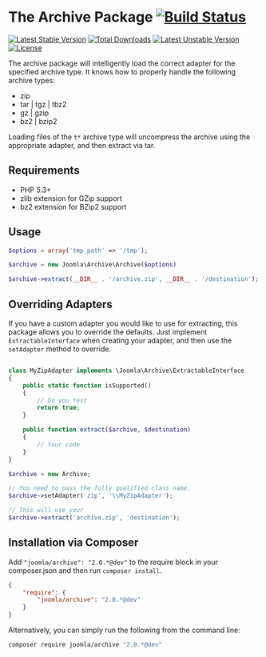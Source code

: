 # The Archive Package [![Build Status](https://travis-ci.org/joomla-framework/archive.png?branch=master)](https://travis-ci.org/joomla-framework/archive)

[![Latest Stable Version](https://poser.pugx.org/joomla/archive/v/stable)](https://packagist.org/packages/joomla/archive)
[![Total Downloads](https://poser.pugx.org/joomla/archive/downloads)](https://packagist.org/packages/joomla/archive)
[![Latest Unstable Version](https://poser.pugx.org/joomla/archive/v/unstable)](https://packagist.org/packages/joomla/archive)
[![License](https://poser.pugx.org/joomla/archive/license)](https://packagist.org/packages/joomla/archive)

The archive package will intelligently load the correct adapter for the specified archive type. It knows how to properly handle the following archive types:

- zip
- tar | tgz | tbz2
- gz | gzip
- bz2 | bzip2

Loading files of the `t*` archive type will uncompress the archive using the appropriate adapter, and then extract via tar.

## Requirements

- PHP 5.3+
- zlib extension for GZip support
- bz2 extension for BZip2 support

## Usage

```php
$options = array('tmp_path' => '/tmp');

$archive = new Joomla\Archive\Archive($options)

$archive->extract(__DIR__ . '/archive.zip', __DIR__ . '/destination');
```

## Overriding Adapters

If you have a custom adapter you would like to use for extracting, this package allows you to override the defaults. Just implement `ExtractableInterface` when creating your adapter, and then use the `setAdapter` method to override.

```php

class MyZipAdapter implements \Joomla\Archive\ExtractableInterface
{
	public static function isSupported()
	{
		// Do you test
		return true;
	}

	public function extract($archive, $destination)
	{
		// Your code
	}
}

$archive = new Archive;

// You need to pass the fully qualified class name.
$archive->setAdapter('zip', '\\MyZipAdapter');

// This will use your
$archive->extract('archive.zip', 'destination');
```

## Installation via Composer

Add `"joomla/archive": "2.0.*@dev"` to the require block in your composer.json and then run `composer install`.

```json
{
	"require": {
		"joomla/archive": "2.0.*@dev"
	}
}
```

Alternatively, you can simply run the following from the command line:

```sh
composer require joomla/archive "2.0.*@dev"
```
